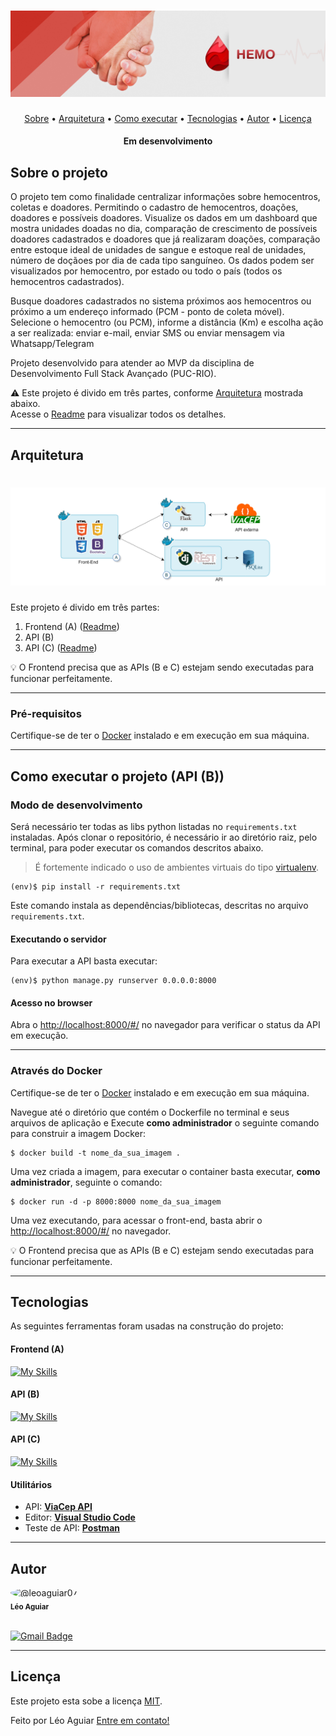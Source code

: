 
<h1 align="center">
    <img alt="Hemo" title="#Hemo" src="./img/topo.png" />
</h1>



<p align="center">
 <a href="#sobre-o-projeto">Sobre</a> •
 <a href="#arquitetura">Arquitetura</a> • 
 <a href="#modo-de-desenvolvimento">Como executar</a> • 
 <a href="#tecnologias">Tecnologias</a> • 
 <a href="#autor">Autor</a> • 
 <a href="#licença">Licença</a>
</p>


<h4 align="center"> 
	Em desenvolvimento
</h4>

## Sobre o projeto

O projeto tem como finalidade centralizar informações sobre hemocentros, coletas e doadores. Permitindo o cadastro de hemocentros, doações, doadores e possíveis doadores. Visualize os dados em um dashboard que mostra unidades doadas no dia, comparação de crescimento de possíveis doadores cadastrados e doadores que já realizaram doações, comparação entre estoque ideal de unidades de sangue e estoque real de unidades, número de doçãoes por dia de cada tipo sanguíneo. Os dados podem ser visualizados por hemocentro, por estado ou todo o país (todos os hemocentros cadastrados). 

Busque doadores cadastrados no sistema próximos aos hemocentros ou próximo a um endereço informado (PCM - ponto de coleta móvel). Selecione o hemocentro (ou PCM), informe a distância (Km) e escolha ação a ser realizada: enviar e-mail, enviar SMS ou enviar mensagem via Whatsapp/Telegram


Projeto desenvolvido para atender ao MVP da disciplina de Desenvolvimento Full Stack Avançado (PUC-RIO).


⚠️ Este projeto é divido em três partes, conforme <a href="#arquitetura">Arquitetura</a> mostrada abaixo.<br/>
Acesse o [Readme](https://github.com/leoaguiar07/hemo_front_mvp_av) para visualizar todos os detalhes.


---

##  Arquitetura


<h1 align="center">
    <img alt="Hemo" title="#Hemo" src="./img/mapa.png" />
</h1>

Este projeto é divido em três partes:
1. Frontend (A) ([Readme](https://github.com/leoaguiar07/hemo_api_mvp_av))
2. API (B) 
3. API (C) ([Readme](https://github.com/leoaguiar07/hemo_cep_api_mvp_av))


💡 O Frontend precisa que as APIs (B e C) estejam sendo executadas para funcionar perfeitamente.

---

### Pré-requisitos

Certifique-se de ter o [Docker](https://docs.docker.com/engine/install/) instalado e em execução em sua máquina.


---

## Como executar o projeto (API (B))

### Modo de desenvolvimento

Será necessário ter todas as libs python listadas no `requirements.txt` instaladas.
Após clonar o repositório, é necessário ir ao diretório raiz, pelo terminal, para poder executar os comandos descritos abaixo.

> É fortemente indicado o uso de ambientes virtuais do tipo [virtualenv](https://virtualenv.pypa.io/en/latest/installation.html).

```
(env)$ pip install -r requirements.txt
```

Este comando instala as dependências/bibliotecas, descritas no arquivo `requirements.txt`.


#### Executando o servidor


Para executar a API  basta executar:

```
(env)$ python manage.py runserver 0.0.0.0:8000
```


#### Acesso no browser

Abra o [http://localhost:8000/#/](http://localhost:8000/#/) no navegador para verificar o status da API em execução.

---
### Através do Docker

Certifique-se de ter o [Docker](https://docs.docker.com/engine/install/) instalado e em execução em sua máquina.

Navegue até o diretório que contém o Dockerfile no terminal e seus arquivos de aplicação e
Execute **como administrador** o seguinte comando para construir a imagem Docker:

```
$ docker build -t nome_da_sua_imagem .
```

Uma vez criada a imagem, para executar o container basta executar, **como administrador**, seguinte o comando:

```
$ docker run -d -p 8000:8000 nome_da_sua_imagem
```

Uma vez executando, para acessar o front-end, basta abrir o [http://localhost:8000/#/](http://localhost:8000/#/) no navegador.

💡 O Frontend precisa que as APIs (B e C) estejam sendo executadas para funcionar perfeitamente.

---

##  Tecnologias

As seguintes ferramentas foram usadas na construção do projeto:

#### **Frontend (A)**  

[![My Skills](https://skillicons.dev/icons?i=html,css,javascript,bootstrap&perline=4)](https://skillicons.dev)

#### **API (B)**  

[![My Skills](https://skillicons.dev/icons?i=python,django,sqlite&perline=3)](https://skillicons.dev)


#### **API (C)**  

[![My Skills](https://skillicons.dev/icons?i=python,flask&perline=4)](https://skillicons.dev)

#### **Utilitários**

-   API:  **[ViaCep API](https://https://viacep.com.br/)**
-   Editor:  **[Visual Studio Code](https://code.visualstudio.com/)**
-   Teste de API:  **[Postman](https://www.postman.com/)**

---

## Autor

 <img style="border-radius: 50%;"  src="https://avatars.githubusercontent.com/u/131842850?s=400&amp;u=85e806ce0a66f202396de3ac457dc3d768f41e3f&amp;v=4" width="100" height="100" alt="@leoaguiar07">
 <br />
 <sub><b>Léo Aguiar</b></sub></a> 
 <br /><br />


[![Gmail Badge](https://img.shields.io/badge/-leorodriguesaguiar@gmail.com-c14438?style=flat-square&logo=Gmail&logoColor=white&link=mailto:tgmarinho@gmail.com)](mailto:leorodriguesaguiar@gmail.com)

---

## Licença

Este projeto esta sobe a licença [MIT](./LICENSE).

Feito por Léo Aguiar [Entre em contato!](mailto:leorodriguesaguiar@gmail.com)
